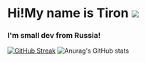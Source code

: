 # Hi!My name is Tiron ![](https://github.com/blackcater/blackcater/raw/main/images/Hi.gif) 
### I'm small dev from Russia!
[![GitHub Streak](https://github-readme-streak-stats.herokuapp.com?user=Tironflap&theme=dark&border_radius=4.4&date_format=j%20M%5B%20Y%5D)](https://git.io/streak-stats)
![Anurag's GitHub stats](https://github-readme-stats.vercel.app/api?username=anuraghazra&show_icons=true&theme=dark)
